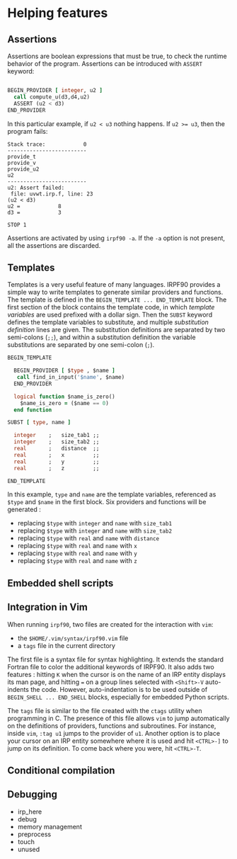 
Helping features
================

Assertions
----------

Assertions are boolean expressions that must be true, to check the runtime behavior of the program.
Assertions can be introduced with ``ASSERT`` keyword:

```fortran

BEGIN_PROVIDER [ integer, u2 ]
  call compute_u(d3,d4,u2)
  ASSERT (u2 < d3)
END_PROVIDER
```

In this particular example, if ``u2 < u3`` nothing happens. If ``u2 >= u3``, then the program
fails:

```
Stack trace:            0
-------------------------
provide_t
provide_v
provide_u2
u2
-------------------------
u2: Assert failed:
 file: uvwt.irp.f, line: 23
(u2 < d3)
u2 =            8
d3 =            3

STOP 1
```

Assertions are activated by using ``irpf90 -a``. If the ``-a`` option is not present, all the
assertions are discarded.

Templates
---------

Templates is a very useful feature of many languages. IRPF90 provides a simple way
to write templates to generate similar providers and functions.
The template is defined in the ``BEGIN_TEMPLATE ... END_TEMPLATE`` block.
The first section of the block contains the template code, in which *template variables*
are used prefixed with a dollar sign. 
Then the ``SUBST`` keyword defines the template variables to substitute, and
multiple *substitution definition* lines are given. The substitution definitions
are separated by two semi-colons (``;;``), and within a substitution definition the variable
substitutions are separated by one semi-colon (``;``).


```fortran
BEGIN_TEMPLATE

  BEGIN_PROVIDER [ $type , $name ]
   call find_in_input('$name', $name)
  END_PROVIDER 

  logical function $name_is_zero()
    $name_is_zero = ($name == 0)
  end function

SUBST [ type, name ]

  integer    ;   size_tab1 ;;
  integer    ;   size_tab2 ;;
  real       ;   distance  ;;
  real       ;   x         ;;
  real       ;   y         ;;
  real       ;   z         ;;

END_TEMPLATE

```

In this example, ``type`` and ``name`` are the template variables, referenced
as ``$type`` and ``$name`` in the first block. Six providers and functions will
be generated : 

* replacing ``$type`` with ``integer`` and ``name`` with ``size_tab1``
* replacing ``$type`` with ``integer`` and ``name`` with ``size_tab2``
* replacing ``$type`` with ``real`` and ``name`` with ``distance``
* replacing ``$type`` with ``real`` and ``name`` with ``x``
* replacing ``$type`` with ``real`` and ``name`` with ``y``
* replacing ``$type`` with ``real`` and ``name`` with ``z``


Embedded shell scripts
----------------------

Integration in Vim
------------------


When running ``irpf90``, two files are created for the interaction with
``vim``:

* the ``$HOME/.vim/syntax/irpf90.vim`` file
* a ``tags`` file in the current directory

The first file is a syntax file for syntax highlighting. It extends the 
standard Fortran file to color the additional keywords of IRPF90.
It also adds two features : hitting ``K`` when the cursor is on the
name of an IRP entity displays its man page, and hitting ``=`` on
a group lines selected with ``<Shift>-V`` auto-indents the code.
However, auto-indentation is to be used outside of ``BEGIN_SHELL ... END_SHELL``
blocks, especially for embedded Python scripts.

The ``tags`` file is similar to the file created with the ``ctags`` utility
when programming in C. The presence of this file allows ``vim`` to jump
automatically on the definitions of providers, functions and subroutines.
For instance, inside ``vim``, ``:tag u1`` jumps to the provider of ``u1``.
Another option is to place your cursor on an IRP entity somewhere where it
is used and hit ``<CTRL>-]`` to jump on its definition. To come back where
you were, hit ``<CTRL>-T``.


Conditional compilation
-----------------------

Debugging
---------

* irp_here
* debug
* memory management
* preprocess
* touch
* unused
